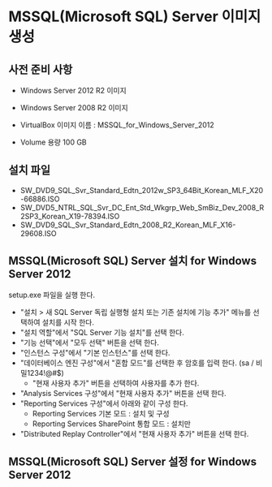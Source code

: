 # MSSQL(Microsoft SQL) Server 이미지 생성

## 사전 준비 사항

* Windows Server 2012 R2 이미지
* Windows Server 2008 R2 이미지

* VirtualBox 이미지 이름 : MSSQL_for_Windows_Server_2012
* Volume 용량 100 GB

## 설치 파일

* SW_DVD9_SQL_Svr_Standard_Edtn_2012w_SP3_64Bit_Korean_MLF_X20-66886.ISO
* SW_DVD5_NTRL_SQL_Svr_DC_Ent_Std_Wkgrp_Web_SmBiz_Dev_2008_R2SP3_Korean_X19-78394.ISO
* SW_DVD9_SQL_Svr_Standard_Edtn_2008_R2_Korean_MLF_X16-29608.ISO

## MSSQL(Microsoft SQL) Server 설치 for Windows Server 2012

setup.exe 파일을 실행 한다.  

* "설치 > 새 SQL Server 독립 실행형 설치 또는 기존 설치에 기능 추가" 메뉴를 선택하여 설치를 시작 한다.  
* "설치 역할"에서 "SQL Server 기능 설치"를 선택 한다.  
* "기능 선택"에서 "모두 선택" 버튼을 선택 한다.  
* "인스턴스 구성"에서 "기본 인스턴스"를 선택 한다.  
* "데이터베이스 엔진 구성"에서 "혼합 모드"를 선택한 후 암호를 입력 한다. (sa / 비밀1234!@#$)
  * "현재 사용자 추가" 버튼을 선택하여 사용자를 추가 한다.
* "Analysis Services 구성"에서 "현재 사용자 추가" 버튼을 선택 한다.
* "Reporting Services 구성"에서 아래와 같이 구성 한다.
  * Reporting Services 기본 모드 : 설치 및 구성
  * Reporting Services SharePoint 통합 모드 : 설치만
* "Distributed Replay Controller"에서 "현재 사용자 추가" 버튼을 선택 한다.

## MSSQL(Microsoft SQL) Server 설정 for Windows Server 2012


